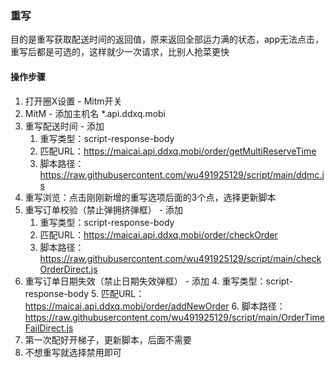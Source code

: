 ### 重写

目的是重写获取配送时间的返回值，原来返回全部运力满的状态，app无法点击，重写后都是可选的，这样就少一次请求，比别人抢菜更快

#### 操作步骤

1. 打开圈X设置 - Mitm开关
2. MitM - 添加主机名 *.api.ddxq.mobi
3. 重写配送时间 - 添加
    1. 重写类型：script-response-body
    2. 匹配URL：https://maicai.api.ddxq.mobi/order/getMultiReserveTime
    3. 脚本路径：https://raw.githubusercontent.com/wu491925129/script/main/ddmc.js
4. 重写浏览：点击刚刚新增的重写选项后面的3个点，选择更新脚本
5. 重写订单校验（禁止弹拥挤弹框） - 添加
   1. 重写类型：script-response-body
   2. 匹配URL：https://maicai.api.ddxq.mobi/order/checkOrder
   3. 脚本路径：https://raw.githubusercontent.com/wu491925129/script/main/checkOrderDirect.js
6. 重写订单日期失效（禁止日期失效弹框） - 添加
   4. 重写类型：script-response-body
   5. 匹配URL：https://maicai.api.ddxq.mobi/order/addNewOrder
   6. 脚本路径：https://raw.githubusercontent.com/wu491925129/script/main/OrderTimeFailDirect.js
7. 第一次配好开梯子，更新脚本，后面不需要
8. 不想重写就选择禁用即可